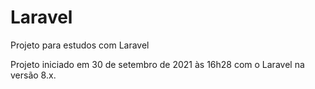 # Laravel
Projeto para estudos com Laravel

Projeto iniciado em 30 de setembro de 2021 às 16h28 com o Laravel na versão 8.x.
